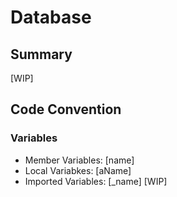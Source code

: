 # Database
## Summary
[WIP]
## Code Convention
### Variables
* Member Variables: [name]
* Local Variabkes: [aName]
* Imported Variables: [_name]
[WIP]